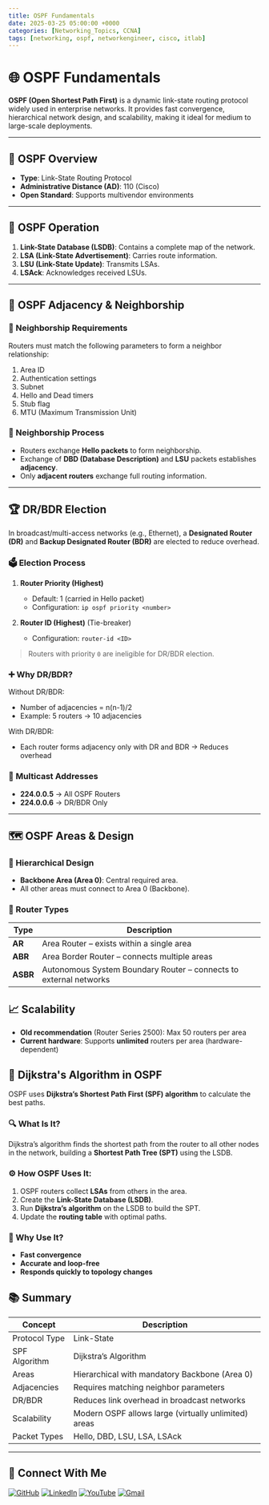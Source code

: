 ```yaml
---
title: OSPF Fundamentals
date: 2025-03-25 05:00:00 +0000
categories: [Networking_Topics, CCNA]
tags: [networking, ospf, networkengineer, cisco, itlab]
---
```


# 🌐 OSPF Fundamentals

**OSPF (Open Shortest Path First)** is a dynamic link-state routing protocol widely used in enterprise networks. It provides fast convergence, hierarchical network design, and scalability, making it ideal for medium to large-scale deployments.

---

## 🔁 OSPF Overview

- **Type**: Link-State Routing Protocol  
- **Administrative Distance (AD)**: 110 (Cisco)  
- **Open Standard**: Supports multivendor environments  

---

## 🧠 OSPF Operation

1. **Link-State Database (LSDB)**: Contains a complete map of the network.  
2. **LSA (Link-State Advertisement)**: Carries route information.  
3. **LSU (Link-State Update)**: Transmits LSAs.  
4. **LSAck**: Acknowledges received LSUs.  

---

## 🧩 OSPF Adjacency & Neighborship

### 🔗 Neighborship Requirements

Routers must match the following parameters to form a neighbor relationship:

1. Area ID  
2. Authentication settings  
3. Subnet  
4. Hello and Dead timers  
5. Stub flag  
6. MTU (Maximum Transmission Unit)  

### 🤝 Neighborship Process

- Routers exchange **Hello packets** to form neighborship.  
- Exchange of **DBD (Database Description)** and **LSU** packets establishes **adjacency**.  
- Only **adjacent routers** exchange full routing information.  

---

## 🏆 DR/BDR Election

In broadcast/multi-access networks (e.g., Ethernet), a **Designated Router (DR)** and **Backup Designated Router (BDR)** are elected to reduce overhead.

### 🗳️ Election Process

1. **Router Priority (Highest)**  
   - Default: 1 (carried in Hello packet)  
   - Configuration: `ip ospf priority <number>`  

2. **Router ID (Highest)** (Tie-breaker)  
   - Configuration: `router-id <ID>`  

> Routers with priority `0` are ineligible for DR/BDR election.

### ➕ Why DR/BDR?

Without DR/BDR:
- Number of adjacencies = n(n-1)/2  
- Example: 5 routers → 10 adjacencies

With DR/BDR:
- Each router forms adjacency only with DR and BDR → Reduces overhead

### 📡 Multicast Addresses

- **224.0.0.5** → All OSPF Routers  
- **224.0.0.6** → DR/BDR Only  

---

## 🗺️ OSPF Areas & Design

### 🔄 Hierarchical Design

- **Backbone Area (Area 0)**: Central required area.  
- All other areas must connect to Area 0 (Backbone).

### 🧱 Router Types

| Type | Description |
|------|-------------|
| **AR** | Area Router – exists within a single area |
| **ABR** | Area Border Router – connects multiple areas |
| **ASBR** | Autonomous System Boundary Router – connects to external networks |


## 📈 Scalability

- **Old recommendation** (Router Series 2500): Max 50 routers per area  
- **Current hardware**: Supports **unlimited** routers per area (hardware-dependent)



## 🧮 Dijkstra's Algorithm in OSPF

OSPF uses **Dijkstra’s Shortest Path First (SPF) algorithm** to calculate the best paths.

### 🔍 What Is It?

Dijkstra’s algorithm finds the shortest path from the router to all other nodes in the network, building a **Shortest Path Tree (SPT)** using the LSDB.

### ⚙️ How OSPF Uses It:

1. OSPF routers collect **LSAs** from others in the area.  
2. Create the **Link-State Database (LSDB)**.  
3. Run **Dijkstra’s algorithm** on the LSDB to build the SPT.  
4. Update the **routing table** with optimal paths.

### 📌 Why Use It?

- **Fast convergence**  
- **Accurate and loop-free**  
- **Responds quickly to topology changes**


## 📚 Summary

| Concept         | Description                                      |
|----------------|--------------------------------------------------|
| Protocol Type   | Link-State                                       |
| SPF Algorithm   | Dijkstra’s Algorithm                             |
| Areas           | Hierarchical with mandatory Backbone (Area 0)    |
| Adjacencies     | Requires matching neighbor parameters            |
| DR/BDR          | Reduces link overhead in broadcast networks      |
| Scalability     | Modern OSPF allows large (virtually unlimited) areas |
| Packet Types    | Hello, DBD, LSU, LSA, LSAck                      |

---



## 🙌 Connect With Me

[![GitHub](https://img.shields.io/badge/GitHub-Profile-black?style=for-the-badge&logo=github)](https://github.com/Ntwork-Beginner)
[![LinkedIn](https://img.shields.io/badge/LinkedIn-Connect-blue?style=for-the-badge&logo=linkedin)](https://www.linkedin.com/in/ntworkbeginner/)
[![YouTube](https://img.shields.io/badge/YouTube-Subscribe-red?style=for-the-badge&logo=youtube)](https://www.youtube.com/@Ntwork_Beginner)
[![Gmail](https://img.shields.io/badge/Gmail-Mail-red?style=for-the-badge&logo=gmail)](mailto:your.bittudhillon011@gmail.com)
